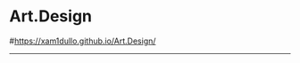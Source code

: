 # Art.Design

#https://xam1dullo.github.io/Art.Design/

-------------------------------------------
